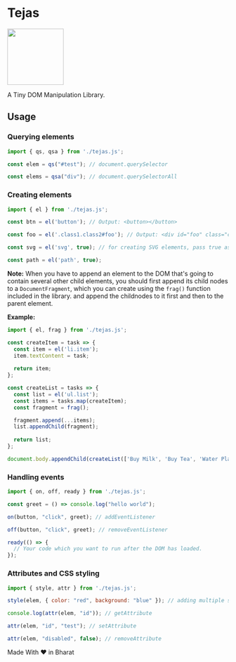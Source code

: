 # Tejas
<img src="https://raw.githubusercontent.com/rwbeast/tez-dom/master/logo.svg" width="128px" height="128px">

A Tiny DOM Manipulation Library.

## Usage

### Querying elements

```javascript
import { qs, qsa } from './tejas.js';

const elem = qs("#test"); // document.querySelector

const elems = qsa("div"); // document.querySelectorAll
```

### Creating elements

```javascript
import { el } from './tejas.js';

const btn = el('button'); // Output: <button></button>

const foo = el('.class1.class2#foo'); // Output: <div id="foo" class="class1 class2"></div>

const svg = el('svg', true); // for creating SVG elements, pass true as the second argument

const path = el('path', true);
```
**Note:** When you have to append an element to the DOM that's going to contain several other child elements, 
you should first append its child nodes to a `DocumentFragment`, which you can create using the `frag()` function included in the library. and append the childnodes
to it first and then to the parent element.

**Example:**
```javascript
import { el, frag } from './tejas.js';

const createItem = task => {
  const item = el('li.item');
  item.textContent = task;
  
  return item;
};

const createList = tasks => {
  const list = el('ul.list');
  const items = tasks.map(createItem);
  const fragment = frag();

  fragment.append(...items);
  list.appendChild(fragment);
  
  return list;
};

document.body.appendChild(createList(['Buy Milk', 'Buy Tea', 'Water Plants']));
```

### Handling events

```javascript 
import { on, off, ready } from './tejas.js';

const greet = () => console.log("hello world");

on(button, "click", greet); // addEventListener

off(button, "click", greet); // removeEventListener

ready(() => {
  // Your code which you want to run after the DOM has loaded.
});
```
### Attributes and CSS styling

```javascript
import { style, attr } from './tejas.js';

style(elem, { color: "red", background: "blue" }); // adding multiple styles to an element

console.log(attr(elem, "id")); // getAttribute

attr(elem, "id", "test"); // setAttribute

attr(elem, "disabled", false); // removeAttribute
```
Made With **&hearts;** in Bharat
